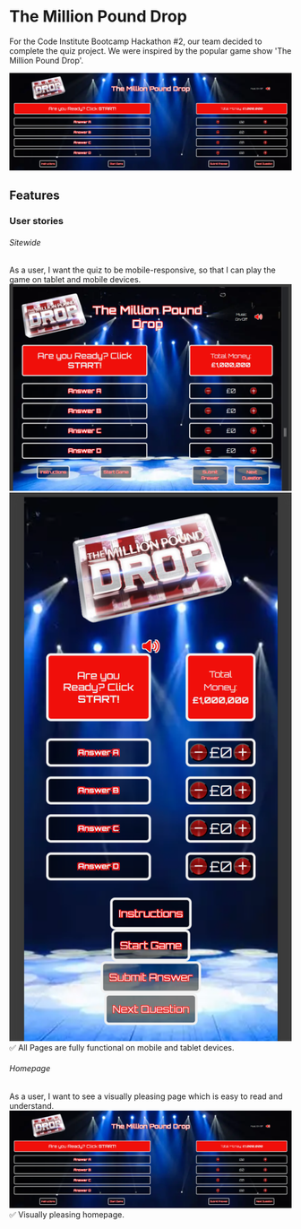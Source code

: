 # The Million Pound Drop

For the Code Institute Bootcamp Hackathon #2, our team decided to complete the quiz project. We were inspired by the popular game show 'The Million Pound Drop'.

<img src="assets/images/MPD-Homepage.png" alt="Homepage">

## Features

### User stories

###### Sitewide
As a user, I want the quiz to be mobile-responsive, so that I can play the game on tablet and mobile devices.
<img src="assets/images/MPD-Tablet.png" alt="Tablet Image"> <img src="assets/images/MPD-Iphone.png" alt="Iphone Image">
✅ All Pages are fully functional on mobile and tablet devices.

###### Homepage
As a user, I want to see a visually pleasing page which is easy to read and understand.
<img src="assets/images/MPD-Homepage.png" alt="Homepage">
✅ Visually pleasing homepage.

######